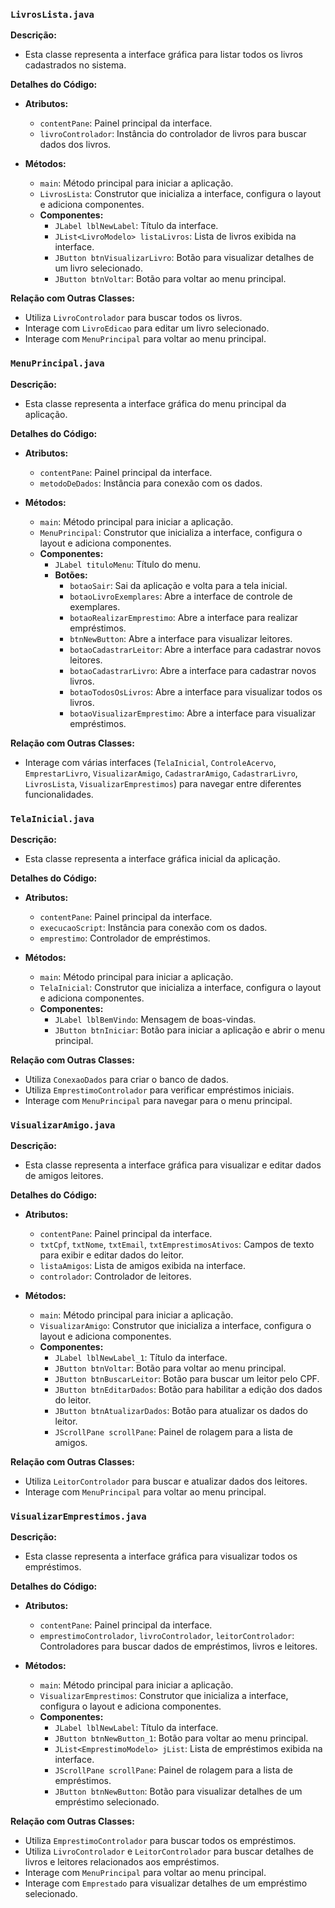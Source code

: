 ### `LivrosLista.java`

**Descrição:**
- Esta classe representa a interface gráfica para listar todos os livros cadastrados no sistema.

**Detalhes do Código:**
- **Atributos:**
    - `contentPane`: Painel principal da interface.
    - `livroControlador`: Instância do controlador de livros para buscar dados dos livros.

- **Métodos:**
    - `main`: Método principal para iniciar a aplicação.
    - `LivrosLista`: Construtor que inicializa a interface, configura o layout e adiciona componentes.
    - **Componentes:**
        - `JLabel lblNewLabel`: Título da interface.
        - `JList<LivroModelo> listaLivros`: Lista de livros exibida na interface.
        - `JButton btnVisualizarLivro`: Botão para visualizar detalhes de um livro selecionado.
        - `JButton btnVoltar`: Botão para voltar ao menu principal.

**Relação com Outras Classes:**
- Utiliza `LivroControlador` para buscar todos os livros.
- Interage com `LivroEdicao` para editar um livro selecionado.
- Interage com `MenuPrincipal` para voltar ao menu principal.

### `MenuPrincipal.java`

**Descrição:**
- Esta classe representa a interface gráfica do menu principal da aplicação.

**Detalhes do Código:**
- **Atributos:**
    - `contentPane`: Painel principal da interface.
    - `metodoDeDados`: Instância para conexão com os dados.

- **Métodos:**
    - `main`: Método principal para iniciar a aplicação.
    - `MenuPrincipal`: Construtor que inicializa a interface, configura o layout e adiciona componentes.
    - **Componentes:**
        - `JLabel tituloMenu`: Título do menu.
        - **Botões:**
            - `botaoSair`: Sai da aplicação e volta para a tela inicial.
            - `botaoLivroExemplares`: Abre a interface de controle de exemplares.
            - `botaoRealizarEmprestimo`: Abre a interface para realizar empréstimos.
            - `btnNewButton`: Abre a interface para visualizar leitores.
            - `botaoCadastrarLeitor`: Abre a interface para cadastrar novos leitores.
            - `botaoCadastrarLivro`: Abre a interface para cadastrar novos livros.
            - `botaoTodosOsLivros`: Abre a interface para visualizar todos os livros.
            - `botaoVisualizarEmprestimo`: Abre a interface para visualizar empréstimos.

**Relação com Outras Classes:**
- Interage com várias interfaces (`TelaInicial`, `ControleAcervo`, `EmprestarLivro`, `VisualizarAmigo`, `CadastrarAmigo`, `CadastrarLivro`, `LivrosLista`, `VisualizarEmprestimos`) para navegar entre diferentes funcionalidades.

### `TelaInicial.java`

**Descrição:**
- Esta classe representa a interface gráfica inicial da aplicação.

**Detalhes do Código:**
- **Atributos:**
    - `contentPane`: Painel principal da interface.
    - `execucaoScript`: Instância para conexão com os dados.
    - `emprestimo`: Controlador de empréstimos.

- **Métodos:**
    - `main`: Método principal para iniciar a aplicação.
    - `TelaInicial`: Construtor que inicializa a interface, configura o layout e adiciona componentes.
    - **Componentes:**
        - `JLabel lblBemVindo`: Mensagem de boas-vindas.
        - `JButton btnIniciar`: Botão para iniciar a aplicação e abrir o menu principal.

**Relação com Outras Classes:**
- Utiliza `ConexaoDados` para criar o banco de dados.
- Utiliza `EmprestimoControlador` para verificar empréstimos iniciais.
- Interage com `MenuPrincipal` para navegar para o menu principal.

### `VisualizarAmigo.java`

**Descrição:**
- Esta classe representa a interface gráfica para visualizar e editar dados de amigos leitores.

**Detalhes do Código:**
- **Atributos:**
    - `contentPane`: Painel principal da interface.
    - `txtCpf`, `txtNome`, `txtEmail`, `txtEmprestimosAtivos`: Campos de texto para exibir e editar dados do leitor.
    - `listaAmigos`: Lista de amigos exibida na interface.
    - `controlador`: Controlador de leitores.

- **Métodos:**
    - `main`: Método principal para iniciar a aplicação.
    - `VisualizarAmigo`: Construtor que inicializa a interface, configura o layout e adiciona componentes.
    - **Componentes:**
        - `JLabel lblNewLabel_1`: Título da interface.
        - `JButton btnVoltar`: Botão para voltar ao menu principal.
        - `JButton btnBuscarLeitor`: Botão para buscar um leitor pelo CPF.
        - `JButton btnEditarDados`: Botão para habilitar a edição dos dados do leitor.
        - `JButton btnAtualizarDados`: Botão para atualizar os dados do leitor.
        - `JScrollPane scrollPane`: Painel de rolagem para a lista de amigos.

**Relação com Outras Classes:**
- Utiliza `LeitorControlador` para buscar e atualizar dados dos leitores.
- Interage com `MenuPrincipal` para voltar ao menu principal.

### `VisualizarEmprestimos.java`

**Descrição:**
- Esta classe representa a interface gráfica para visualizar todos os empréstimos.

**Detalhes do Código:**
- **Atributos:**
    - `contentPane`: Painel principal da interface.
    - `emprestimoControlador`, `livroControlador`, `leitorControlador`: Controladores para buscar dados de empréstimos, livros e leitores.

- **Métodos:**
    - `main`: Método principal para iniciar a aplicação.
    - `VisualizarEmprestimos`: Construtor que inicializa a interface, configura o layout e adiciona componentes.
    - **Componentes:**
        - `JLabel lblNewLabel`: Título da interface.
        - `JButton btnNewButton_1`: Botão para voltar ao menu principal.
        - `JList<EmprestimoModelo> jList`: Lista de empréstimos exibida na interface.
        - `JScrollPane scrollPane`: Painel de rolagem para a lista de empréstimos.
        - `JButton btnNewButton`: Botão para visualizar detalhes de um empréstimo selecionado.

**Relação com Outras Classes:**
- Utiliza `EmprestimoControlador` para buscar todos os empréstimos.
- Utiliza `LivroControlador` e `LeitorControlador` para buscar detalhes de livros e leitores relacionados aos empréstimos.
- Interage com `MenuPrincipal` para voltar ao menu principal.
- Interage com `Emprestado` para visualizar detalhes de um empréstimo selecionado.